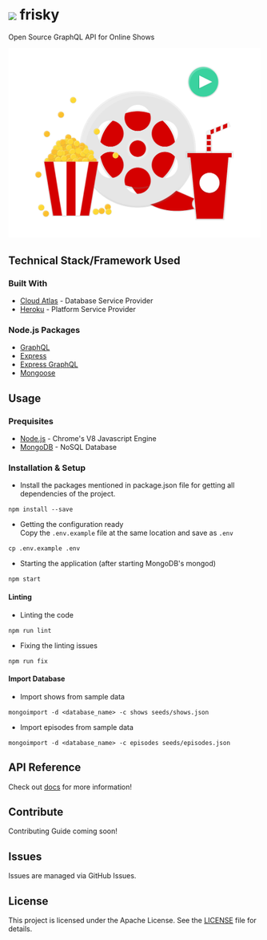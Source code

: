 <h1>
<img src="https://prabhuomkar.github.io/frisky/assets/favicons/android-icon-48x48.png" align="center">
frisky
</h1>
Open Source GraphQL API for Online Shows

![Illustration](docs/assets/others/illustration.png)

## Technical Stack/Framework Used

### Built With
 - [Cloud Atlas](https://www.mongodb.com/cloud/atlas) - Database Service Provider
 - [Heroku](https://heroku.com/) - Platform Service Provider

### Node.js Packages
 - [GraphQL](https://www.npmjs.com/package/graphql)
 - [Express](https://www.npmjs.com/package/express)
 - [Express GraphQL](https://www.npmjs.com/package/express-graphql)
 - [Mongoose](https://www.npmjs.com/package/mongoose)

## Usage

### Prequisites
- [Node.js](https://nodejs.org/) - Chrome's V8 Javascript Engine
- [MongoDB](https://mongodb.org/) - NoSQL Database

### Installation & Setup
- Install the packages mentioned in package.json file for getting all dependencies of the project.
```
npm install --save
```
- Getting the configuration ready  
Copy the ``.env.example`` file at the same location and save as ``.env``
```
cp .env.example .env
```
- Starting the application (after starting MongoDB's mongod)
```
npm start
```

#### Linting

- Linting the code
```
npm run lint
```
- Fixing the linting issues
```
npm run fix
```

#### Import Database

- Import shows from sample data
```
mongoimport -d <database_name> -c shows seeds/shows.json
```
- Import episodes from sample data
```
mongoimport -d <database_name> -c episodes seeds/episodes.json
```

## API Reference
Check out [docs](https://prabhuomkar.github.io/frisky) for more information!

## Contribute
Contributing Guide coming soon!

## Issues
Issues are managed via GitHub Issues.

## License
This project is licensed under the Apache License. See the [LICENSE](LICENSE) file for details.

